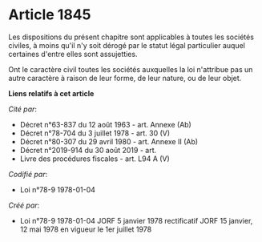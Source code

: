 # Article 1845

Les dispositions du présent chapitre sont applicables à toutes les sociétés civiles, à moins qu'il n'y soit dérogé par le
statut légal particulier auquel certaines d'entre elles sont assujetties.

Ont le caractère civil toutes les sociétés auxquelles la loi n'attribue pas un autre caractère à raison de leur forme, de
leur nature, ou de leur objet.

**Liens relatifs à cet article**

_Cité par_:

  - Décret n°63-837 du 12 août 1963 - art. Annexe (Ab)
  - Décret n°78-704 du 3 juillet 1978 - art. 30 (V)
  - Décret n°80-307 du 29 avril 1980 - art. Annexe II (Ab)
  - Décret n°2019-914 du 30 août 2019 - art.
  - Livre des procédures fiscales - art. L94 A (V)

_Codifié par_:

  - Loi n°78-9 1978-01-04

_Créé par_:

  - Loi n°78-9 1978-01-04 JORF 5 janvier 1978 rectificatif JORF 15 janvier, 12 mai 1978 en vigueur le 1er juillet 1978
